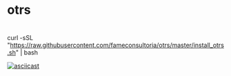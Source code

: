 # otrs


# 


curl -sSL "https://raw.githubusercontent.com/fameconsultoria/otrs/master/install_otrs.sh" | bash


[![asciicast](https://asciinema.org/a/238434.svg)](https://asciinema.org/a/238434)



  
